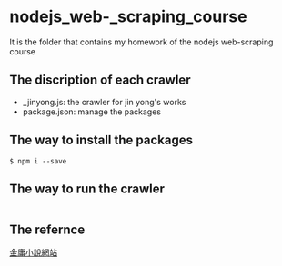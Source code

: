 # nodejs_web-_scraping_course
It is the folder that contains my homework of the nodejs web-scraping course

## The discription of each crawler
- _jinyong.js: the crawler for jin yong's works
- package.json: manage the packages

## The way to install the packages
```
$ npm i --save
```

## The way to run the crawler
```
```

## The refernce
[金庸小說網站](https://www.bookwormzz.com/zh/"金庸小說網站")